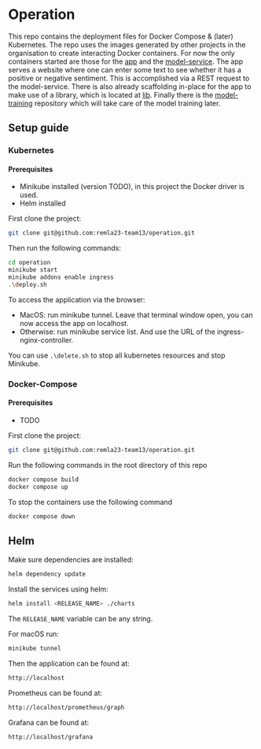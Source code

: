 # Operation
This repo contains the deployment files for Docker Compose &amp; (later) Kubernetes. 
The repo uses the images generated by other projects in the organisation to create interacting Docker containers. 
For now the only containers started are those for the [app](https://github.com/remla23-team13/app) and the [model-service](https://github.com/remla23-team13/model-service). 
The app serves a website where one can enter some text to see whether it has a positive or negative sentiment. 
This is accomplished via a REST request to the model-service. 
There is also already scaffolding in-place for the app to make use of a library, which is located at [lib](https://github.com/remla23-team13/lib). 
Finally there is the [model-training](https://github.com/remla23-team13/model-training) repository which will take care of the model training later. 


## Setup guide
### Kubernetes
#### Prerequisites
- Minikube installed (version TODO), in this project the Docker driver is used. 
- Helm installed


First clone the project:
```bash
git clone git@github.com:remla23-team13/operation.git
```
Then run the following commands:
```bash
cd operation
minikube start
minikube addons enable ingress
.\deploy.sh
```
To access the application via the browser:
- MacOS: run minikube tunnel. Leave that terminal window open, you can now access the app on localhost.
- Otherwise: run minikube service list. And use the URL of the ingress-nginx-controller. 

You can use ```.\delete.sh``` to stop all kubernetes resources and stop Minikube.

### Docker-Compose
#### Prerequisites
- TODO

First clone the project:
```bash
git clone git@github.com:remla23-team13/operation.git
```
Run the following commands in the root directory of this repo
```bash
docker compose build
docker compose up
```

To stop the containers use the following command
```bash
docker compose down
```

## Helm
Make sure dependencies are installed:
```bash
helm dependency update 
```

Install the services using helm:
```bash
helm install <RELEASE_NAME> ./charts
```
The `RELEASE_NAME` variable can be any string.

For macOS run:
```bash
minikube tunnel 
```

Then the application can be found at:
```bash
http://localhost
```

Prometheus can be found at:
```bash
http://localhost/prometheus/graph
```
  
Grafana can be found at:
```bash
http://localhost/grafana
```

